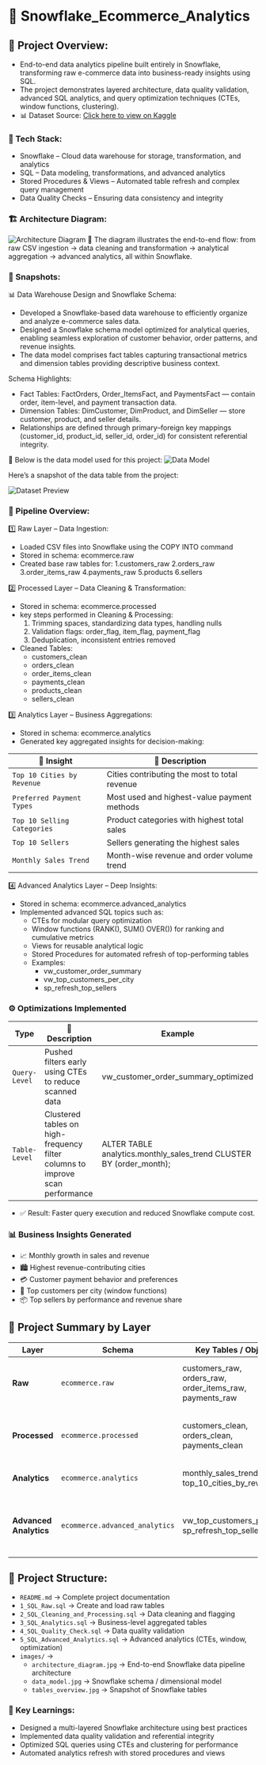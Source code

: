 # 🧊 Snowflake_Ecommerce_Analytics

## 📌 Project Overview:
- End-to-end data analytics pipeline built entirely in Snowflake, transforming raw e-commerce data into business-ready insights using SQL.
- The project demonstrates layered architecture, data quality validation, advanced SQL analytics, and query optimization techniques (CTEs, window functions, clustering).
- 📊 Dataset Source: [Click here to view on Kaggle](https://www.kaggle.com/datasets/olistbr/brazilian-ecommerce?resource=download&select=olist_products_dataset.csv)

### 🧰 Tech Stack:

- Snowflake – Cloud data warehouse for storage, transformation, and analytics
- SQL – Data modeling, transformations, and advanced analytics
- Stored Procedures & Views – Automated table refresh and complex query management
- Data Quality Checks – Ensuring data consistency and integrity

### 🏗️ Architecture Diagram:
![Architecture Diagram](images/architecture_diagram.jpg)
📘 The diagram illustrates the end-to-end flow:
from raw CSV ingestion → data cleaning and transformation → analytical aggregation → advanced analytics, all within Snowflake.

### 📸 Snapshots:
📊 Data Warehouse Design and Snowflake Schema:
 - Developed a Snowflake-based data warehouse to efficiently organize and analyze e-commerce sales data.
 - Designed a Snowflake schema model optimized for analytical queries, enabling seamless exploration of customer behavior, order patterns, and revenue insights.
 - The data model comprises fact tables capturing transactional metrics and dimension tables providing descriptive business context.

Schema Highlights:
 - Fact Tables: FactOrders, Order_ItemsFact, and PaymentsFact — contain order, item-level, and payment transaction data.
 - Dimension Tables: DimCustomer, DimProduct, and DimSeller — store customer, product, and seller details.
 - Relationships are defined through primary–foreign key mappings (customer_id, product_id, seller_id, order_id) for consistent referential integrity.
   
📘 Below is the data model used for this project:
![Data Model](images/data_model.jpg)

Here’s a snapshot of the data table from the project:

![Dataset Preview](images/tables_overview.jpg)

### 🔄 Pipeline Overview:
1️⃣ Raw Layer – Data Ingestion:
- Loaded CSV files into Snowflake using the COPY INTO command
- Stored in schema: ecommerce.raw
- Created base raw tables for:
  1.customers_raw
  2.orders_raw
  3.order_items_raw
  4.payments_raw
  5.products
  6.sellers

2️⃣ Processed Layer – Data Cleaning & Transformation:
- Stored in schema: ecommerce.processed
- key steps performed in Cleaning & Processing:
  1. Trimming spaces, standardizing data types, handling nulls
  2. Validation flags: order_flag, item_flag, payment_flag
  3. Deduplication, inconsistent entries removed
- Cleaned Tables:
   - customers_clean
   - orders_clean
   - order_items_clean
   - payments_clean
   - products_clean
   - sellers_clean

3️⃣ Analytics Layer – Business Aggregations:
- Stored in schema: ecommerce.analytics
- Generated key aggregated insights for decision-making:
  
|           🧩  Insight            |                     📄 Description                   |
|-----------------------------------|------------------------------------------------------|
|     `Top 10 Cities by Revenue`    |     Cities contributing the most to total revenue    |
|     `Preferred Payment Types`     |     Most used and highest-value payment methods      |
|     `Top 10 Selling Categories`   |     Product categories with highest total sales      |
|     `Top 10 Sellers`              |     Sellers generating the highest sales             |
|     `Monthly Sales Trend`         |     Month-wise revenue and order volume trend        |


4️⃣ Advanced Analytics Layer – Deep Insights:
- Stored in schema: ecommerce.advanced_analytics
- Implemented advanced SQL topics such as:
  - CTEs for modular query optimization
  - Window functions (RANK(), SUM() OVER()) for ranking and cumulative metrics
  - Views for reusable analytical logic
  - Stored Procedures for automated refresh of top-performing tables
  - Examples:
      - vw_customer_order_summary
      - vw_top_customers_per_city
      - sp_refresh_top_sellers

### ⚙️ Optimizations Implemented

|       Type      |                    📄 Description                                              |                            Example                                 |
|-----------------|--------------------------------------------------------------------------------|---------------------------------------------------------------------|
|  `Query-Level`  |  Pushed filters early using CTEs to reduce scanned data                        | vw_customer_order_summary_optimized                                 |
|  `Table-Level`  |  Clustered tables on high-frequency filter columns to improve scan performance | ALTER TABLE analytics.monthly_sales_trend CLUSTER BY (order_month); |

- ✅ Result: Faster query execution and reduced Snowflake compute cost.

### 📊 Business Insights Generated
- 📈 Monthly growth in sales and revenue
- 🏙️ Highest revenue-contributing cities
- 💳 Customer payment behavior and preferences
- 👥 Top customers per city (window functions)
- 📦 Top sellers by performance and revenue share

## 🧾 Project Summary by Layer

| Layer | Schema | Key Tables / Objects | Purpose |
|-------|--------|----------------------|----------|
| **Raw** | `ecommerce.raw` | customers_raw, orders_raw, order_items_raw, payments_raw | Data ingestion from CSV using COPY INTO |
| **Processed** | `ecommerce.processed` | customers_clean, orders_clean, payments_clean | Data cleaning, validation flags, deduplication |
| **Analytics** | `ecommerce.analytics` | monthly_sales_trend, top_10_cities_by_revenue | Aggregated business-level insights |
| **Advanced Analytics** | `ecommerce.advanced_analytics` | vw_top_customers_per_city, sp_refresh_top_sellers | Deep analytics using CTEs, window functions, clustering |

## 📂 Project Structure: 
- `README.md` → Complete project documentation
- `1_SQL_Raw.sql` → Create and load raw tables
- `2_SQL_Cleaning_and_Processing.sql` → Data cleaning and flagging
- `3_SQL_Analytics.sql` → Business-level aggregated tables
- `4_SQL_Quality_Check.sql` → Data quality validation
- `5_SQL_Advanced_Analytics.sql` → Advanced analytics (CTEs, window, optimization)
- `images/` →
  - `architecture_diagram.jpg` → End-to-end Snowflake data pipeline architecture
  - `data_model.jpg` → Snowflake schema / dimensional model
  - `tables_overview.jpg` → Snapshot of Snowflake tables
  
### 🧠 Key Learnings:
- Designed a multi-layered Snowflake architecture using best practices  
- Implemented data quality validation and referential integrity  
- Optimized SQL queries using CTEs and clustering for performance  
- Automated analytics refresh with stored procedures and views  

